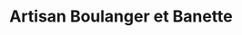 ---
title: "Artisan Boulanger et Banette"
url: /saint-jean-de-braye/artisan-boulanger-et-banette/
shop: Bäckerei
---